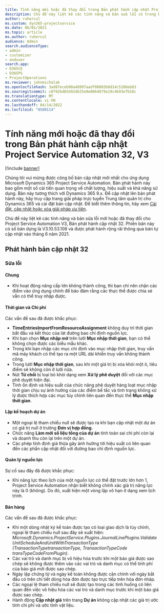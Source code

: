 ```yaml
---
title: Tính năng mới hoặc đã thay đổi trong Bản phát hành cập nhật Project Service Automation 32, V3
description: Chủ đề này liệt kê các tính năng và bản sửa lỗi có trong Bản phát hành cập nhật Project Service Automation 32, V3.
author: ruhercul
ms.custom: dyn365-projectservice
ms.date: 06/01/2021
ms.topic: article
ms.author: ruhercul
audience: Admin
search.audienceType:
- admin
- customizer
- enduser
search.app:
- D365CE
- D365PS
- ProjectOperations
ms.reviewer: johnmichalak
ms.openlocfilehash: 3ad87eceb90a48997aadf00803b8d14c5108eb83
ms.sourcegitcommit: c0792bd65d92db25e0e8864879a19c4b93efb10c
ms.translationtype: MT
ms.contentlocale: vi-VN
ms.lasthandoff: 04/14/2022
ms.locfileid: "8580114"
---
```

# <a name="whats-new-or-changed-in-project-service-automation-update-release-32-v3"></a>Tính năng mới hoặc đã thay đổi trong Bản phát hành cập nhật Project Service Automation 32, V3

[!include [banner](../includes/psa-now-project-operations.md)]

Chúng tôi vui mừng được công bố bản cập nhật mới nhất cho ứng dụng Microsoft Dynamics 365 Project Service Automation. Bản phát hành này bao gồm một số cải tiến quan trọng về chất lượng, hiệu suất và khả năng sử dụng. Bản này tương thích với Dynamics 365 9.x. Để cập nhật lên bản phát hành này, hãy truy cập trang giải pháp trực tuyến Trung tâm quản trị cho Dynamics 365 và cài đặt bản cập nhật. Để biết thêm thông tin, hãy xem [Cài đặt, cập nhật hoặc xóa giải pháp ưu tiên](/power-platform/admin/install-remove-preferred-solution).

Chủ đề này liệt kê các tính năng và bản sửa lỗi mới hoặc đã thay đổi cho Project Service Automation V3, Bản phát hành cập nhật 32. Phiên bản này có số bản dựng là V3.10.53.108 và được phát hành rộng rãi thông qua bản tự cập nhật vào tháng 6 năm 2021.

## <a name="update-release-32"></a>Phát hành bản cập nhật 32

### <a name="bug-fixes"></a>Sửa lỗi

#### <a name="general"></a>Chung

- Khi hoạt động nâng cấp lớn không thành công, thì bạn chỉ nên chặn các điểm vào ứng dụng chính để bảo đảm rằng các thực thể được chia sẻ vẫn có thể truy nhập được.

#### <a name="time-and-expense"></a>Thời gian và Chi phí

Các vấn đề sau đã được khắc phục:

- **TimeEntriesImportFromResourceAssignment** không duy trì thời gian bắt đầu và kết thúc của lát đường bao chỉ định nguồn lực.
- Khi bạn chọn **Mục nhập mở** trên lưới **Mục nhập thời gian**, bạn có thể không chọn được các biểu mẫu khác.
- Trong khi bạn nhập các mục chỉ định vào mục nhập thời gian, truy vấn mã máy khách có thể tạo ra một URL dài khiến truy vấn không thành công.
- Trong lưới **Mục nhập thời gian**, sau khi một giá trị bị xóa khỏi một ô, tiêu điểm sẽ không còn ở lưới nữa.
- Nút **Từ chối** bị loại bỏ khỏi dạng xem **Xử lý phê duyệt** đối với các mục phê duyệt hiện đại.
- Tính ổn định và hiệu suất của chức năng phê duyệt hàng loạt mục nhập thời gian chịu sự ảnh hưởng của các điểm bế tắc và tình trạng không xử lý được thích hợp các mục tùy chỉnh liên quan đến thực thể **Mục nhập thời gian**.

#### <a name="project-planning"></a>Lập kế hoạch dự án

- Một ngoại lệ tham chiếu null sẽ được tạo ra khi bạn cập nhật một dự án có giá trị null ở trường **Đơn vị hợp đồng**.
- Chức năng **Làm mới số liệu tổng của dự án** tính toán sai chi phí còn lại và doanh thu còn lại trên một dự án.
- Các phép tính định giá thừa gây ảnh hưởng tới hiệu suất có liên quan đến các phần cập nhật đối với đường bao chỉ định nguồn lực.

#### <a name="resource-management"></a>Quản lý nguồn lực

Sự cố sau đây đã được khắc phục:

- Khi năng lực theo lịch của một nguồn lực có thể đặt trước lớn hơn 1, Project Service Automation nhận biết không chính xác giá trị năng lực này là 0 (không). Do đó, xuất hiện một vòng lặp vô hạn ở dạng xem lịch trình.

#### <a name="sales"></a>Bán hàng

Các vấn đề sau đã được khắc phục:

- Khi một dòng nhật ký kế toán được tạo có loại giao dịch là tùy chỉnh, ngoại lệ tham chiếu null sau đây sẽ xuất hiện: *Microsoft.Dynamics.ProjectService.Plugins.JournalLinePlugins.ValidateUnitScheduleAndUnitWithTransactionType (TransactionTypetransactionType, TransactionTypeCode transTypeCodeFromPlugin)*.
- Các vai trò và danh mục bị vô hiệu hóa trước khi một báo giá được sao chép sẽ không được thêm vào các vai trò và danh mục có thể tính phí của báo giá mới được sao chép.
- Ngày lập chứng từ và ngày kế toán không được căn chỉnh với ngày bắt đầu có trên chi tiết dòng hóa đơn được tạo trực tiếp trên hóa đơn nháp.
- Các ngoại lệ tham chiếu null sẽ được tạo trong các tình huống có liên quan đến việc vô hiệu hóa các vai trò và danh mục trước khi một báo giá được sao chép.
- Hành động **Cập nhật giá** trên trang **Dự án** không cập nhật các giá trị ước tính chi phí và ước tính vật liệu.
